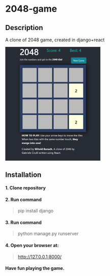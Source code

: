 # 2048-game
## Description
A clone of 2048 game, created in django+react

<img src="images/game.PNG" width="300" height="358">

## Installation

#### 1. Clone repository

#### 2. Run command
>pip install django

#### 3. Run command
>python manage.py runserver


#### 4. Open your browser at:
>http://127.0.0.1:8000/

#### Have fun playing the game.
